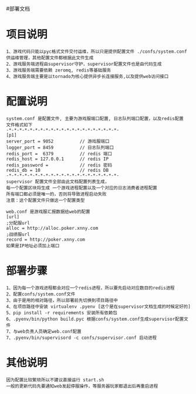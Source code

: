 #部署文档

# 项目说明
    1、游戏代码只能以pyc格式文件交付运维，所以只是提供配置文件 ./confs/system.conf 供运维管理，其他配置文件都根据此文件生成
    2、游戏服务端进程由supervisor守护，supervisor配置文件也是由代码生成
    3、游戏服务端需要依赖 zeromq, redis等基础服务
    4、游戏服务端主要是以tornado为核心提供异步长连接服务,以及提供web访问接口

# 配置说明
    system.conf 是配置文件, 主要为游戏服端口配置, 日志队列端口配置，以及redis配置
    文件格式如下
    -*-*-*-*-*-*-*-*-*-*-*-*-*-*-*-*-*-*-*-*-*-
    [p1]
    server_port = 9052          // 游戏服端口
    logger_port = 8459          // 日志队列端口
    redis_port =  6379          // redis 端口
    redis_host = 127.0.0.1      // redis IP
    redis_password =            // redis 密码
    redis_db = 10               // redis DB
    -*-*-*-*-*-*-*-*-*-*-*-*-*-*-*-*-*-*-*-*-*-
    supervisor 配置文件全部由此文档配置列表生成，
    每一个配置区块将生成 一个游戏进程配置以及一个对应的日志消费者进程配置
    所有端口都必须是唯一的，否则将导致进程启动失败
    注意：这个配置文件只做这一个配置类型

    web.conf 是游戏服汇报数据给web的配置
    [url]
    ;分配服url
    alloc = http://alloc.poker.xnny.com
    ;战绩服url
    record = http://poker.xnny.com
    如果是IP地址必须加上端口
    
# 部署步骤
    1、因为每一个游戏进程都会对应一个redis进程，所以要先启动对应数目的redis进程
    2、配置confs/system.conf文件
    3、由于是用的相对路径，所以部署前先切换到项目路径中
    4、在项目路径中安装 virtualenv .pyenv [这个是在supervisor文档生成的时候定好的]
    5、pip install -r requirements 安装所有依赖包
    6、.pyenv/bin/python build.pyc 根据confs/system.conf生成supervisor配置文件
    7、与web负责人员确定web.conf配置
    7、.pyenv/bin/supervisord -c confs/supervisor.conf 启动进程
    
# 其他说明
    因为配置比较繁琐所以不建议直接运行 start.sh 
    一般的更新代码先要通知web发起停服操作，等服务器玩家都退出后再重启进程